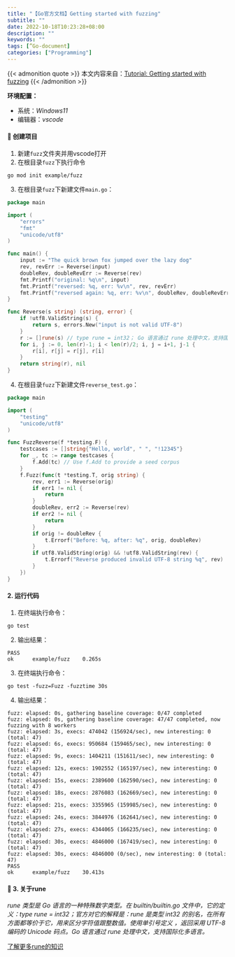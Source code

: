 ```yaml
---
title: "【Go官方文档】Getting started with fuzzing"
subtitle: ""
date: 2022-10-18T10:23:28+08:00
description: ""
keywords: ""
tags: [”Go-document]
categories: ["Programming"]
---
```


{{< admonition quote >}}
本文内容来自：[Tutorial: Getting started with fuzzing](https://golang.google.cn/doc/tutorial/fuzz)
{{< /admonition >}}

**环境配置：**
- 系统：*Windows11*
- 编辑器：*vscode*

#### 🍄 创建项目
1. 新建`fuzz`文件夹并用vscode打开
2. 在根目录`fuzz`下执行命令
```shell
go mod init example/fuzz
```
3. 在根目录`fuzz`下新建文件`main.go`：
```go
package main

import (
    "errors"
    "fmt"
    "unicode/utf8"
)

func main() {
    input := "The quick brown fox jumped over the lazy dog"
    rev, revErr := Reverse(input)
    doubleRev, doubleRevErr := Reverse(rev)
    fmt.Printf("original: %q\n", input)
    fmt.Printf("reversed: %q, err: %v\n", rev, revErr)
    fmt.Printf("reversed again: %q, err: %v\n", doubleRev, doubleRevErr)
}

func Reverse(s string) (string, error) {
    if !utf8.ValidString(s) {
        return s, errors.New("input is not valid UTF-8")
    }
    r := []rune(s) // type rune = int32； Go 语言通过 rune 处理中文，支持国际化多语言。
    for i, j := 0, len(r)-1; i < len(r)/2; i, j = i+1, j-1 {
        r[i], r[j] = r[j], r[i]
    }
    return string(r), nil
}
```
4. 在根目录`fuzz`下新建文件`reverse_test.go`：
```go
package main

import (
	"testing"
	"unicode/utf8"
)

func FuzzReverse(f *testing.F) {
	testcases := []string{"Hello, world", " ", "!12345"}
	for _, tc := range testcases {
		f.Add(tc) // Use f.Add to provide a seed corpus
	}
	f.Fuzz(func(t *testing.T, orig string) {
		rev, err1 := Reverse(orig)
		if err1 != nil {
			return
		}
		doubleRev, err2 := Reverse(rev)
		if err2 != nil {
			return
		}
		if orig != doubleRev {
			t.Errorf("Before: %q, after: %q", orig, doubleRev)
		}
		if utf8.ValidString(orig) && !utf8.ValidString(rev) {
			t.Errorf("Reverse produced invalid UTF-8 string %q", rev)
		}
	})
}

```

#### 2. 运行代码
1. 在终端执行命令：
```shell
go test
```
2. 输出结果：
```shell
PASS
ok      example/fuzz    0.265s
```
3. 在终端执行命令：
```shell
go test -fuzz=Fuzz -fuzztime 30s
```
4. 输出结果：
```shell
fuzz: elapsed: 0s, gathering baseline coverage: 0/47 completed
fuzz: elapsed: 0s, gathering baseline coverage: 47/47 completed, now fuzzing with 8 workers
fuzz: elapsed: 3s, execs: 474042 (156924/sec), new interesting: 0 (total: 47)
fuzz: elapsed: 6s, execs: 950684 (159465/sec), new interesting: 0 (total: 47)
fuzz: elapsed: 9s, execs: 1404211 (151611/sec), new interesting: 0 (total: 47)
fuzz: elapsed: 12s, execs: 1902552 (165197/sec), new interesting: 0 (total: 47)
fuzz: elapsed: 15s, execs: 2389600 (162590/sec), new interesting: 0 (total: 47)
fuzz: elapsed: 18s, execs: 2876083 (162669/sec), new interesting: 0 (total: 47)
fuzz: elapsed: 21s, execs: 3355965 (159985/sec), new interesting: 0 (total: 47)
fuzz: elapsed: 24s, execs: 3844976 (162641/sec), new interesting: 0 (total: 47)
fuzz: elapsed: 27s, execs: 4344065 (166235/sec), new interesting: 0 (total: 47)
fuzz: elapsed: 30s, execs: 4846000 (167419/sec), new interesting: 0 (total: 47)
fuzz: elapsed: 30s, execs: 4846000 (0/sec), new interesting: 0 (total: 47)
PASS
ok      example/fuzz    30.413s
```

#### 🥩 3. 关于rune
*rune 类型是 Go 语言的一种特殊数字类型。在 builtin/builtin.go 文件中，它的定义：type rune = int32；官方对它的解释是：rune 是类型 int32 的别名，在所有方面都等价于它，用来区分字符值跟整数值。使用单引号定义 ，返回采用 UTF-8 编码的 Unicode 码点。Go 语言通过 rune 处理中文，支持国际化多语言。*

[了解更多rune的知识](https://www.cnblogs.com/cheyunhua/p/16007219.html)